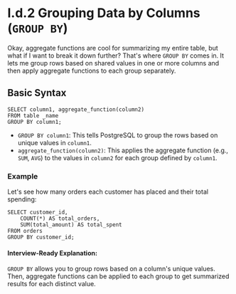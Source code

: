 # I.d.2 Grouping Data by Columns (`GROUP BY`)
Okay, aggregate functions are cool for summarizing my entire table, but what if I want to break it down further? That's where `GROUP BY` comes in. It lets me group rows based on shared values in one or more columns and then apply aggregate functions to each group separately.

## Basic Syntax
```
SELECT column1, aggregate_function(column2)
FROM table _name
GROUP BY column1;
```
- `GROUP BY column1`: This tells PostgreSQL to group the rows based on unique values in `column1`.
- `aggregate_function(column2)`: This applies the aggregate function (e.g., `SUM`, `AVG`) to the values in `column2` for each group defined by `column1`.

### Example
Let's see how many orders each customer has placed and their total spending:
```
SELECT customer_id,
    COUNT(*) AS total_orders,
    SUM(total_amount) AS total_spent
FROM orders
GROUP BY customer_id;
```

#### Interview-Ready Explanation:
`GROUP BY` allows you to group rows based on a column's unique values. Then, aggregate functions can be applied to each group to get summarized results for each distinct value.